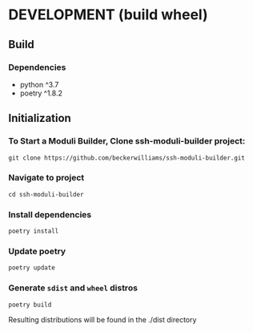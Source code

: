 # DEVELOPMENT (build wheel)

## Build

### Dependencies
- python ^3.7
- poetry ^1.8.2

## Initialization

### To Start a Moduli Builder, Clone ssh-moduli-builder project:

`git clone https://github.com/beckerwilliams/ssh-moduli-builder.git`

### Navigate to project

`cd ssh-moduli-builder`

### Install dependencies

`poetry install`

### Update poetry

`poetry update`

### Generate `sdist` and `wheel` distros

`poetry build`

Resulting distributions will be found in the ./dist directory




